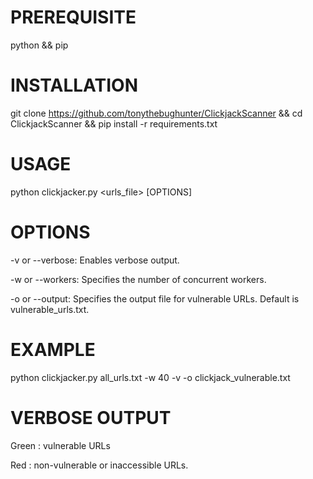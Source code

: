 # PREREQUISITE
python && pip
# INSTALLATION

git clone https://github.com/tonythebughunter/ClickjackScanner && cd ClickjackScanner && pip install -r requirements.txt

# USAGE 

python clickjacker.py <urls_file> [OPTIONS]

# OPTIONS
-v or --verbose: Enables verbose output.

-w or --workers: Specifies the number of concurrent workers.

-o or --output: Specifies the output file for vulnerable URLs. Default is vulnerable_urls.txt.

# EXAMPLE

python clickjacker.py all_urls.txt -w 40 -v -o clickjack_vulnerable.txt

# VERBOSE OUTPUT
Green : vulnerable URLs

Red : non-vulnerable or inaccessible URLs.
